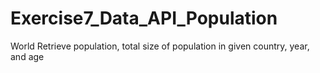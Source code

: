 # Exercise7_Data_API_Population
World Retrieve population, total size of population in given country, year, and age 
